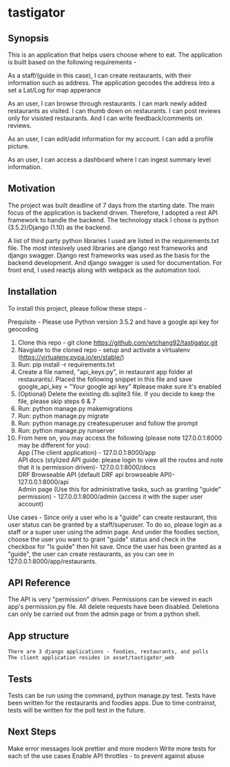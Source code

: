 # tastigator

## Synopsis

This is an application that helps users choose where to eat. The application is built based on the following requirements - 

As a staff/(guide in this case), I can create restaurants, with their information such as address. The application gecodes the address into a set a Lat/Log for map apperance

As an user, I can browse through restaurants. I can mark newly added restaurants as visited. I can thumb down on restaurants. I can post reviews only for visisted restaurants. And I can write feedback/comments on reviews.

As an user, I can edit/add information for my account. I can add a profile picture.

As an user, I can access a dashboard where I can ingest summary level information.

## Motivation

The project was built deadline of 7 days from the starting date. The main focus of the application is backend driven. Therefore, I adopted a rest API framework to handle the backend. The technology stack I chose is python (3.5.2)/Django (1.10) as the backend.

A list of third party python libraries I used are listed in the requirements.txt file. The most intesively used libraries are django rest frameworks and django swagger. Django rest frameworks was used as the basis for the backend development. And django swagger is used for documentation. For front end, I used reactjs along with webpack as the automation tool. 

## Installation

To install this project, please follow these steps - 

Prequisite - Please use Python version 3.5.2 and have a google api key for geocoding

1. Clone this repo - git clone https://github.com/wtchang92/tastigator.git
2. Navgiate to the cloned repo - setup and activate a virtualenv (https://virtualenv.pypa.io/en/stable/)
3. Run: pip install -r requirements.txt
4. Create a file named, "api_keys.py", in restaurant app folder at restaurants/. Placed the following snippet in this file and save
	google_api_key = "Your google api key" #please make sure it's enabled
5. (Optional) Delete the existing db.sqlite3 file. If you decide to keep the file, please skip steps 6 & 7
6. Run: python manage.py makemigrations
7. Run: python manage.py migrate
8. Run: python manage.py createsuperuser and follow the prompt
9. Run: python manage.py runserver
10. From here on, you may access the following (please note 127.0.0.1:8000 may be different for you):<br />
	App (The client application) - 127.0.0.1:8000/app<br />
	API docs (stylized API guide: please login to view all the routes and note that it is permission driven)- 127.0.0.1:8000/docs<br />
	DRF Browseable API (default DRF api browseable API)- 127.0.0.1:8000/api<br />
	Admin page (Use this for administrative tasks, such as granting "guide" permission) - 127.0.0.1:8000/admin (access it with the super user account)<br />

Use cases - 
	Since only a user who is a "guide" can create restaurant, this user status can be granted by a staff/superuser. To do so, please login as a staff or a super user using the admin page. And under the foodies section, choose the user you want to grant "guide" status and check in the checkbox for "Is guide" then hit save. Once the user has been granted as a "guide", the user can create restaurants, as you can see in 127.0.0.1:8000/app/restaurants.

## API Reference

The API is very "permission" driven. Permissions can be viewed in each app's permission.py file. All delete requests have been disabled. Deletions can only be carried out from the admin page or from a python shell. 

## App structure
	There are 3 django applications - foodies, restaurants, and polls
	The client application resides in asset/tastigator_web

## Tests

Tests can be run using the command, python manage.py test. Tests have been written for the restaurants and foodies apps. Due to time contrainst, tests will be written for the poll test in the future.

## Next Steps

Make error messages look prettier and more modern
Write more tests for each of the use cases
Enable API throttles - to prevent against abuse
